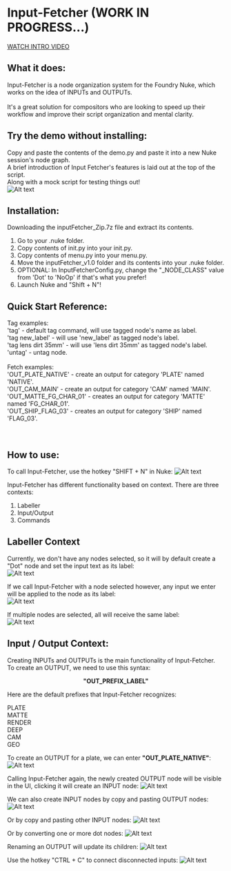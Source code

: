 # Input-Fetcher (WORK IN PROGRESS...)
<a href="https://vimeo.com/812094804/6a98ec1dad">WATCH INTRO VIDEO</a><br>
## What it does:

Input-Fetcher is a node organization system for the Foundry Nuke, which works on the idea of INPUTs and OUTPUTs.
<br><br>
It's a great solution for compositors who are looking to speed up their workflow and improve their script organization and mental clarity.

## Try the demo without installing:
Copy and paste the contents of the demo.py and paste it into a new Nuke session's node graph.<br>
A brief introduction of Input Fetcher's features is laid out at the top of the script.<br>
Along with a mock script for testing things out!<br>
![ Alt text](media/inputFetcher_demo.gif)
<br>
## Installation:<br>
Downloading the inputFetcher_Zip.7z file and extract its contents.<br>

1. Go to your .nuke folder.<br>
2. Copy contents of init.py into your init.py.<br>
3. Copy contents of menu.py into your menu.py.<br>
4. Move the inputFetcher_v1.0 folder and its contents into your .nuke folder.<br>
5. OPTIONAL: In InputFetcherConfig.py, change the "_NODE_CLASS" value from 'Dot' to 'NoOp' if that's what you prefer!<br>
6. Launch Nuke and "Shift + N"!

## Quick Start Reference:</br>
Tag examples:</br>
'tag' - default tag command, will use tagged node's name as label.</br>
'tag new_label' - will use 'new_label' as tagged node's label.</br>
'tag lens dirt 35mm' - will use 'lens dirt 35mm' as tagged node's label.</br>
'untag' - untag node.</br>
</br>
Fetch examples:</br>
'OUT_PLATE_NATIVE' - create an output for category 'PLATE' named 'NATIVE'.</br>
'OUT_CAM_MAIN' - create an output for category 'CAM' named 'MAIN'.</br>
'OUT_MATTE_FG_CHAR_01' - creates an output for category 'MATTE' named 'FG_CHAR_01'.</br>
'OUT_SHIP_FLAG_03' - creates an output for category 'SHIP' named 'FLAG_03'.</br>
</br>
</br>
## How to use:

To call Input-Fetcher, use the hotkey "SHIFT + N" in Nuke:
![ Alt text](media/inputFetcher_00.gif)


Input-Fetcher has different functionality based on context.
There are three contexts:
1. Labeller
2. Input/Output
3. Commands

## Labeller Context



Currently, we don't have any nodes selected, so it will by default create a "Dot" node and set the input text as its label:<br>
![ Alt text](media/inputFetcher_01.gif)

If we call Input-Fetcher with a node selected however, any input we enter will be applied to the node as its label:<br>
![ Alt text](media/inputFetcher_02.gif)

If multiple nodes are selected, all will receive the same label:<br>
![ Alt text](media/inputFetcher_03.gif)


## Input / Output Context:<br>
Creating INPUTs and OUTPUTs is the main functionality of Input-Fetcher.<br>
To create an OUTPUT, we need to use this syntax:<br>
<p align="center">
<b>"OUT_PREFIX_LABEL"</b>
</p>

Here are the default prefixes that Input-Fetcher recognizes:

PLATE<br>
MATTE<br>
RENDER<br>
DEEP<br>
CAM<br>
GEO<br>

To create an OUTPUT for a plate, we can enter <b>"OUT_PLATE_NATIVE"</b>:
![ Alt text](media/inputFetcher_04.gif)

Calling Input-Fetcher again, the newly created OUTPUT node will be visible in the UI, clicking it will create an INPUT node:
![ Alt text](media/inputFetcher_05.gif)

We can also create INPUT nodes by copy and pasting OUTPUT nodes:
![ Alt text](media/inputFetcher_06.gif)

Or by copy and pasting other INPUT nodes:
![ Alt text](media/inputFetcher_07.gif)

Or by converting one or more dot nodes:
![ Alt text](media/inputFetcher_08.gif)

Renaming an OUTPUT will update its children:
![ Alt text](media/inputFetcher_09.gif)

Use the hotkey "CTRL + C" to connect disconnected inputs:
![ Alt text](media/inputFetcher_10.gif)
